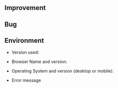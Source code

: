 <!--
First Of All, Thanks for your contribution.

It's an open source project, I share my free time here and in others [open source projects](https://tiagoporto.github.io).

Maybe I'll take time until I close this issue. Please, don't get discouraged, your contribution will make it's better project.

To help me close this issue fast please provide some usefull infos.
-->

## Improvement

<!-- If suggesting a change/improvement, explain the difference from current behavior -->

## Bug

<!-- If describing a bug, tell me what happens -->

## Environment

<!-- Include as many relevant details about the environment you experienced the bug in -->

- Version used:
- Browser Name and version:
- Operating System and version (desktop or mobile):
- Error message

  ```

  ```
